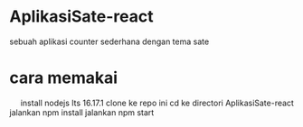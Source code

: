 # AplikasiSate-react
sebuah aplikasi counter sederhana dengan tema sate

# cara memakai
&nbsp;&nbsp;&nbsp;&nbsp;&nbsp;install nodejs lts 16.17.1
clone ke repo ini
cd ke directori AplikasiSate-react
jalankan npm install
jalankan npm start
